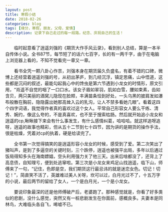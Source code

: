 ```yaml
---
layout: post
title: 寒假小结
date: 2018-02-26
categories: blog
tags: [缘分，寒假，朋友，父母，爱情] 
description: 记录下自己走过的每一段路，纪念、庆祝自己的生活！
--- 
```


&emsp;&emsp;临时起意看了逍遥刘强的《期货大作手风云录》，看到别人总结，算是一本半自传体小说。全书87节，每节短了的话六七百字，长的有一两千字，由于在电脑上浏览器上看的，不知不觉看完一章又一章。

&emsp;&emsp;看书全凭一颗八卦心作祟，刘强本身在期货届久负盛名，有着不错的口碑，微博上还经营着逍遥刘强的号，从初出茅庐，到几经沉浮，镇定思痛，山中悟道，这些都是沉闷的叙述，最能勾起我心中的馋虫是第六节遇到小龙女的时情形，原文引用，“肖遥不自觉的咽了一口口水。该女子眉如翠羽，肌如白雪，腰如束素，齿如含贝，两只美丽的酒窝儿隐现在脸颊，丰满苗条恰到好处，一头乌黑的披肩发如瀑布般散在胸前，隐隐露出她那高耸入云的乳沟，让人不禁多看她几眼”。看着这四个四字词语，我觉得作者真的喜欢过这个女人。平常自己形容女人要么干练、清秀、婉约，像这么夸的，不是真喜欢，也不至于搜索枯肠。然后就开始追小龙女和逍遥的cp,瞅瞅接下来会有什么事发生，有什么感情纠葛，哈哈哈。就这样追呀追呀，逍遥的故事也精彩，但从五十二节到七十四节，因为讲的是期货的操作手法，很是枯燥，凭着对cp的执着，硬是给读完了。

&emsp;&emsp;全书第一次觉得搞笑的是逍遥形容小龙女的时候，感受到了爱。第二次笑出了猪叫声，是到了多逼空的关键时刻，三个跌停，逍遥也被强平出局，多年以后通过饭局得知多头在海南嫖娼，空头利用强力关了他三天。出来后啥都没了，还背上了高息债，自知理亏，便到处逃窜啦。第三次是小龙女来鸡足山找逍遥，临下山，师傅来了一句，“记住，色即是空，我们期货这行最忌讳的就是迷恋女色。切记！切记！”，简直笑不活了，英雄难过美人关呀，坎可以过，白月光过不了，十五万字的小说，最后两节的留给了女人，一个是白月光，一个是小龙女。

&emsp;&emsp;要说印象最深的还是他师傅破产后，老婆跑了。那种感觉就是，你看了好多类似的悲剧，没什么感觉，突然又有一桩悲剧发生在你面前，感概良多。夫妻本是同林鸟，大难临头各自飞，唏嘘不已。
